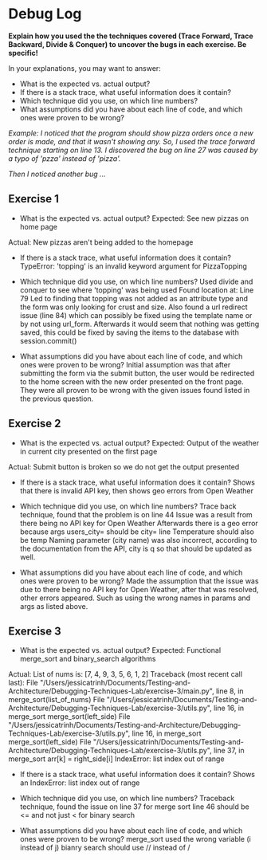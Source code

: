 # Debug Log

**Explain how you used the the techniques covered (Trace Forward, Trace Backward, Divide & Conquer) to uncover the bugs in each exercise. Be specific!**

In your explanations, you may want to answer:

- What is the expected vs. actual output?
- If there is a stack trace, what useful information does it contain?
- Which technique did you use, on which line numbers?
- What assumptions did you have about each line of code, and which ones were proven to be wrong?

_Example: I noticed that the program should show pizza orders once a new order is made, and that it wasn't showing any. So, I used the trace forward technique starting on line 13. I discovered the bug on line 27 was caused by a typo of 'pzza' instead of 'pizza'._

_Then I noticed another bug ..._

## Exercise 1

- What is the expected vs. actual output?
Expected: See new pizzas on home page

Actual: New pizzas aren't being added to the homepage

- If there is a stack trace, what useful information does it contain?
TypeError: 'topping' is an invalid keyword argument for PizzaTopping


- Which technique did you use, on which line numbers?
Used divide and conquer to see where 'topping' was being used 
Found location at: Line 79 
Led to finding that topping was not added as an attribute type and the form was only looking for crust and size. 
Also found a url redirect issue (line 84) which can possibly be fixed using the template name or by not using url_form. 
Afterwards it would seem that nothing was getting saved, this could be fixed by saving the items to the database with session.commit() 

- What assumptions did you have about each line of code, and which ones were proven to be wrong?
Initial assumption was that after submitting the form via the submit button, the user would be redirected to the home screen with the new order presented on the front page. They were all proven to be wrong with the given issues found listed in the previous question. 


## Exercise 2

- What is the expected vs. actual output?
Expected: Output of the weather in current city presented on the first page 

Actual: Submit button is broken so we do not get the output presented

- If there is a stack trace, what useful information does it contain?
Shows that there is invalid API key, then shows geo errors from Open Weather

- Which technique did you use, on which line numbers?
Trace back technique, found that the problem is on line 44
Issue was a result from there being no API key for Open Weather 
Afterwards there is a geo error because args users_city= should be city= line
Temperature should also be temp 
Naming parameter (city name) was also incorrect, according to the documentation from the API, city is q  so that should be updated as well.

- What assumptions did you have about each line of code, and which ones were proven to be wrong?
Made the assumption that the issue was due to there being no API key for Open Weather, after that was resolved, other errors appeared. Such as using the wrong names in params and args as listed above. 


## Exercise 3

- What is the expected vs. actual output?
Expected: Functional merge_sort and binary_search algorithms 

Actual: 
List of nums is:
[7, 4, 9, 3, 5, 6, 1, 2]
Traceback (most recent call last):
  File "/Users/jessicatrinh/Documents/Testing-and-Architecture/Debugging-Techniques-Lab/exercise-3/main.py", line 8, in <module>
    merge_sort(list_of_nums)
  File "/Users/jessicatrinh/Documents/Testing-and-Architecture/Debugging-Techniques-Lab/exercise-3/utils.py", line 16, in merge_sort
    merge_sort(left_side)
  File "/Users/jessicatrinh/Documents/Testing-and-Architecture/Debugging-Techniques-Lab/exercise-3/utils.py", line 16, in merge_sort
    merge_sort(left_side)
  File "/Users/jessicatrinh/Documents/Testing-and-Architecture/Debugging-Techniques-Lab/exercise-3/utils.py", line 37, in merge_sort
    arr[k] = right_side[i]
IndexError: list index out of range

- If there is a stack trace, what useful information does it contain?
Shows an IndexError: list index out of range

- Which technique did you use, on which line numbers?
Traceback technique, found the issue on line 37 for merge sort 
line 46 should be <= and not just < for binary search 

- What assumptions did you have about each line of code, and which ones were proven to be wrong?
merge_sort used the wrong variable (i instead of j) 
bianry search should use // instead of / 